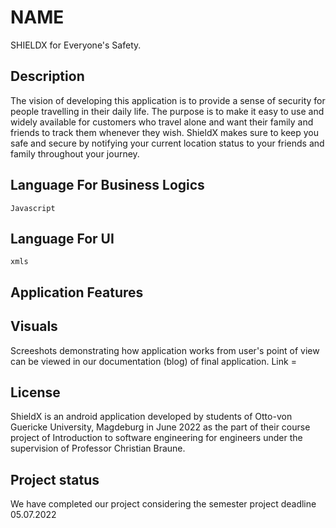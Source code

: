 # NAME

SHIELDX for Everyone's Safety.

## Description

The vision of developing this application is to provide a sense of security for people travelling in their daily life. The purpose is to make it easy to use and widely available for customers who travel alone and want their family and friends to track them whenever they wish. 
ShieldX makes sure to keep you safe and secure by notifying your current location status to your friends and family throughout your journey. 


## Language For Business Logics

```Javascript```

## Language For UI

```xmls```


## Application Features



## Visuals
Screeshots demonstrating how application works from user's point of view can be viewed in our documentation (blog) of final application. 
Link = 

## License
ShieldX is an android application developed by students of Otto-von Guericke University, Magdeburg in June 2022 as the part of their course project of Introduction to software engineering for engineers under the supervision of Professor Christian Braune.

## Project status
We have completed our project considering the semester project deadline 05.07.2022
